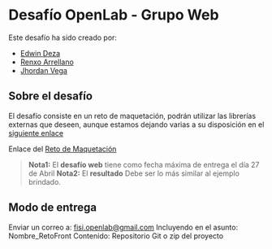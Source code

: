 # Desafío OpenLab - Grupo Web
Este desafío ha sido creado por: 
- [Edwin Deza](https://github.com/Edwindeza)
- [Renxo Arrellano]()
- [Jhordan Vega](https://github.com/JhordanVega)


## Sobre el desafío

El desafío consiste en un reto de maquetación, podrán utilizar las librerías externas que deseen, aunque estamos dejando varias a su disposición en el [siguiente enlace](https://drive.google.com/drive/folders/1jFzbt5yQXT9uL7jtjflMpayxMtaZHoHs?usp=sharing)

Enlace del [Reto de Maquetación](https://desafio-openlab-frontend.mybluemix.net/)



> **Nota1:** El **desafío web** tiene como fecha máxima de entrega el día 27 de Abril
> **Nota2:** El **resultado** Debe ser lo más similar al ejemplo brindado.

## Modo de entrega

Enviar un correo a: fisi.openlab@gmail.com 
Incluyendo en el asunto: Nombre_RetoFront
Contenido: Repositorio Git o zip del proyecto